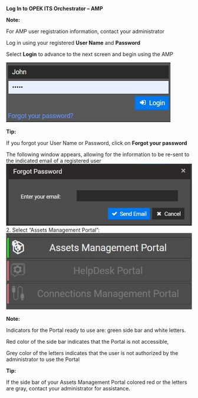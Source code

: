 

**Log In to OPEK ITS Orchestrator – AMP**

**Note:**

For AMP user registration information, contact your administrator

Log in using your registered **User Name** and **Password**

Select **Login** to advance to the next screen and begin using the AMP

![1a](https://github.com/EkaterinaPicone/ampManual/blob/master/images/1a%20%281%29.jpg?raw=true)

**Tip:**

If you forgot your User Name or Password, click on **Forgot your password**

The following window appears, allowing for the information to be re-sent to the indicated email of a registered user
![1b](https://github.com/EkaterinaPicone/ampManual/blob/master/images/1b%282%29.jpg?raw=true)
2. Select “Assets Management Portal”:
![1c](https://github.com/EkaterinaPicone/ampManual/blob/master/images/1c%20%283%29.jpg?raw=true)

**Note:**

Indicators for the Portal ready to use are: green side bar and white letters.

Red color of the side bar indicates that the Portal is not accessible,

Grey color of the letters indicates that the user is not authorized by the administrator to use the Portal

**Tip:**

If the side bar of your Assets Management Portal colored red or the letters are gray, contact your administrator for assistance.


<!--stackedit_data:
eyJoaXN0b3J5IjpbNzI2MzM0Mzg5LC0xODQwMjA3NTg2LDE3Nj
Y5OTU4MiwtMTU3NTUxMzUwOCwtMTU2NzQxMTc3N119
-->